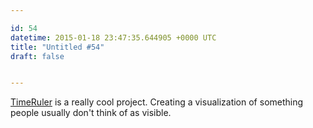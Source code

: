```yaml
---

id: 54
datetime: 2015-01-18 23:47:35.644905 +0000 UTC
title: "Untitled #54"
draft: false


---
```


[TimeRuler](http://www.instructables.com/id/TimeRuler/) is a really cool project. Creating a visualization of something people usually don't think of as visible.
